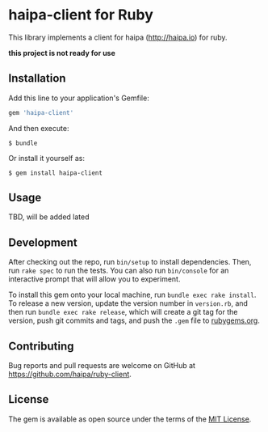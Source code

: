 # haipa-client for Ruby

This library implements a client for haipa (http://haipa.io) for ruby. 

**this project is not ready for use**


## Installation

Add this line to your application's Gemfile:

```ruby
gem 'haipa-client'
```

And then execute:

    $ bundle

Or install it yourself as:

    $ gem install haipa-client

## Usage

TBD, will be added lated

## Development

After checking out the repo, run `bin/setup` to install dependencies. Then, run `rake spec` to run the tests. You can also run `bin/console` for an interactive prompt that will allow you to experiment.

To install this gem onto your local machine, run `bundle exec rake install`. To release a new version, update the version number in `version.rb`, and then run `bundle exec rake release`, which will create a git tag for the version, push git commits and tags, and push the `.gem` file to [rubygems.org](https://rubygems.org).

## Contributing

Bug reports and pull requests are welcome on GitHub at https://github.com/haipa/ruby-client.

## License

The gem is available as open source under the terms of the [MIT License](https://opensource.org/licenses/MIT).
